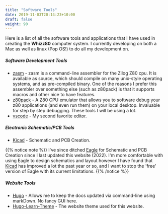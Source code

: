 ```yaml
---
title: "Software Tools"
date: 2019-11-03T20:14:23+10:00
draft: false
weight: 90
---
```

Here is a list of all the software tools and applications that I have used in creating the **Whizz80** computer system. I currently developing on both a Mac as well as linux (Pop OS!) to do all my development on.

##### Software Development Tools

- [zasm](http://k1.spdns.de/Develop/Projects/zasm/Distributions/) - zasm is a command-line assembler for the Zilog Z80 cpu. It is available as source, which should compile on many unix-style operating systems, and as pre-compiled binary. One of the reasons I prefer this assembler over something else (such as z80pack) is that it supports macros and other nice to have features.
- [z80pack](http://www.autometer.de/unix4fun/z80pack/) - A Z80 CPU emulator that allows you to software debug your z80 applications (and even run them) on your local desktop. Invaluable for step by step debugging. These tools I will be using a lot.
- [vscode](hhttps://code.visualstudio.com/) - My second favorite editor.

##### Electronic Schematic/PCB Tools
- [Kicad](https://www.kicad.org/) - Schematic and PCB Creation.

{{% notice note %}}
I've since ditched [Eagle](http://www.autodesk.com/products/eagle/overview) for Schematic and PCB Creation since I last updated this website (2022). I'm more comfortable with using Eagle to design schematics and layout however I have found that [Kicad](https://www.kicad.org/) has improved a lot the past year or so, and I want to stop the 'free' version of Eagle with its current limitations.
{{% /notice %}}

##### Website Tools

- [Hugo](https://igohugo.io/) - Allows me to keep the docs updated via command-line using markDown. No fancy GUI here.
- [Hugo-Learn-Theme](https://learn.netlify.com/en/) - The website theme used for this website.
